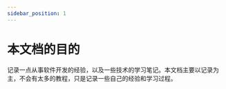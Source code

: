```yaml
---
sidebar_position: 1
---
```


# 本文档的目的

记录一点从事软件开发的经验，以及一些技术的学习笔记。本文档主要以记录为主，不会有太多的教程，只是记录一些自己的经验和学习过程。
